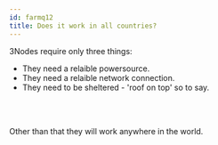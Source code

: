 ```yaml
---
id: farmq12
title: Does it work in all countries?
---
```


3Nodes require only three things:

- They need a relaible powersource.
- They need a relaible network connection.
- They need to be sheltered - 'roof on top' so to say.
<br/>
<br/>

Other than that they will work anywhere in the world.
